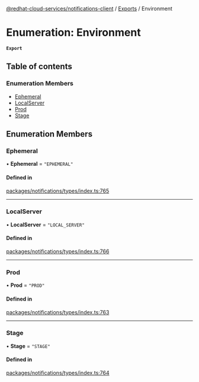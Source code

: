 [@redhat-cloud-services/notifications-client](../README.md) / [Exports](../modules.md) / Environment

# Enumeration: Environment

**`Export`**

## Table of contents

### Enumeration Members

- [Ephemeral](Environment.md#ephemeral)
- [LocalServer](Environment.md#localserver)
- [Prod](Environment.md#prod)
- [Stage](Environment.md#stage)

## Enumeration Members

### Ephemeral

• **Ephemeral** = ``"EPHEMERAL"``

#### Defined in

[packages/notifications/types/index.ts:765](https://github.com/RedHatInsights/javascript-clients/blob/master/packages/notifications/types/index.ts#L765)

___

### LocalServer

• **LocalServer** = ``"LOCAL_SERVER"``

#### Defined in

[packages/notifications/types/index.ts:766](https://github.com/RedHatInsights/javascript-clients/blob/master/packages/notifications/types/index.ts#L766)

___

### Prod

• **Prod** = ``"PROD"``

#### Defined in

[packages/notifications/types/index.ts:763](https://github.com/RedHatInsights/javascript-clients/blob/master/packages/notifications/types/index.ts#L763)

___

### Stage

• **Stage** = ``"STAGE"``

#### Defined in

[packages/notifications/types/index.ts:764](https://github.com/RedHatInsights/javascript-clients/blob/master/packages/notifications/types/index.ts#L764)

